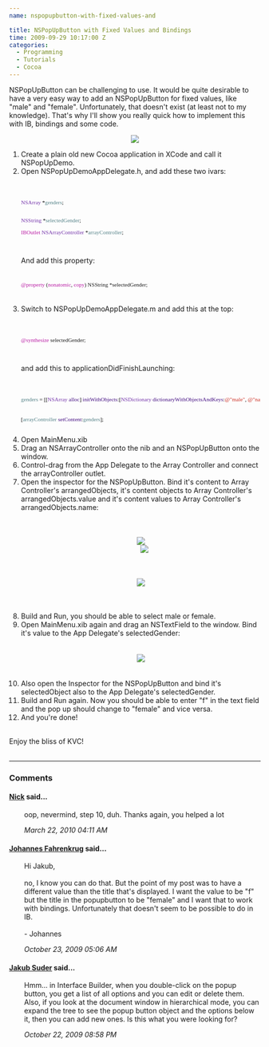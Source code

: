 ```yaml
---
name: nspopupbutton-with-fixed-values-and

title: NSPopUpButton with Fixed Values and Bindings
time: 2009-09-29 10:17:00 Z
categories:
  - Programming
  - Tutorials
  - Cocoa
---
```


NSPopUpButton can be challenging to use. It would be quite desirable to have a very easy way to add an NSPopUpButton for fixed values, like "male" and "female". Unfortunately, that doesn't exist (at least not to my knowledge). That's why I'll show you really quick how to implement this with IB, bindings and some code.<br />

<div class="separator" style="clear: both; text-align: center;"><a href="http://3.bp.blogspot.com/_-dK4R3d1lbc/SsHeX4dILTI/AAAAAAAAA40/frj5hNOZcSM/s1600-h/Screen+shot+2009-09-29+at+12.04.19.png" imageanchor="1" style="margin-left: 1em; margin-right: 1em;"><img border="0" src="http://3.bp.blogspot.com/_-dK4R3d1lbc/SsHeX4dILTI/AAAAAAAAA40/frj5hNOZcSM/s320/Screen+shot+2009-09-29+at+12.04.19.png" /></a><br />
</div><ol><li>Create a plain old new Cocoa application in XCode and call it NSPopUpDemo.</li>
<li>Open NSPopUpDemoAppDelegate.h, and add these two ivars:<br />
<br />
<br />
<pre><div style="font: 11.0px Menlo; margin: 0.0px 0.0px 0.0px 0.0px;"><div style="color: #7332aa; font: 11.0px Menlo; margin: 0.0px 0.0px 0.0px 0.0px;">NSArray<span style="color: black;"> *</span><span style="color: #538187;">genders</span><span style="color: black;">;</span>

</div><span style="color: black;"></span>
<span style="color: black;"><div style="color: #538187; font: 11.0px Menlo; margin: 0.0px 0.0px 0.0px 0.0px;"><span style="color: #7332aa;">NSString</span><span style="color: black;"> *</span>selectedGender<span style="color: black;">;</span>

</div></span><div style="color: #7332aa; font: 11.0px Menlo; margin: 0.0px 0.0px 0.0px 0.0px;"><span style="color: #b818a3;">IBOutlet</span><span style="color: black;"> </span>NSArrayController<span style="color: black;"> *</span><span style="color: #538187;">arrayController</span><span style="color: black;">;</span>

</div></div>
</pre>And add this property:<br />
<br />
<br />
<div style="font: 11.0px Menlo; margin: 0.0px 0.0px 0.0px 0.0px;"><span style="color: #b818a3;">@property</span> (<span style="color: #b818a3;">nonatomic</span>, <span style="color: #b818a3;">copy</span>) NSString *selectedGender;<br />
</div><br />
<br />
</li>
<li>Switch to NSPopUpDemoAppDelegate.m and add this at the top: <br />
<br />
<br />
<pre><div style="font: 11.0px Menlo; margin: 0.0px 0.0px 0.0px 0.0px;"><span style="color: #b818a3;">@synthesize</span> selectedGender;

</div>
</pre>and add this to applicationDidFinishLaunching: <br />
<br />
<br />
<pre><div style="color: #420c81; font: 11.0px Menlo; margin: 0.0px 0.0px 0.0px 0.0px;"><span style="color: #538187;">genders</span><span style="color: black;"> = [[</span><span style="color: #7332aa;">NSArray</span><span style="color: black;"> </span>alloc<span style="color: black;">] </span>initWithObjects<span style="color: black;">:[</span><span style="color: #7332aa;">NSDictionary</span><span style="color: black;"> </span>dictionaryWithObjectsAndKeys<span style="color: black;">:</span><span style="color: #cc2c21;">@"male"</span><span style="color: black;">, </span><span style="color: #cc2c21;">@"name"</span><span style="color: black;">, </span><span style="color: #cc2c21;">@"m"</span><span style="color: black;">, </span><span style="color: #cc2c21;">@"value"</span><span style="color: black;">, </span><span style="color: #b818a3;">nil</span><span style="color: black;">],[<span style="color: #7332aa;">NSDictionary</span> <span style="color: #420c81;">dictionaryWithObjectsAndKeys</span>:<span style="color: #cc2c21;">@"female"</span>, <span style="color: #cc2c21;">@"name"</span>, <span style="color: #cc2c21;">@"f"</span>, <span style="color: #cc2c21;">@"value"</span>, <span style="color: #b818a3;">nil</span>], <span style="color: #b818a3;">nil</span>];</span>

</div><span style="color: black;"></span>
<span style="color: black;"><div style="color: #538187; font: 11.0px Menlo; margin: 0.0px 0.0px 0.0px 0.0px;"><span style="color: black;">[</span>arrayController<span style="color: black;"> </span><span style="color: #420c81;">setContent</span><span style="color: black;">:</span>genders<span style="color: black;">];</span>

</div></span></pre></li>
<li>Open MainMenu.xib </li>
<li>Drag an NSArrayController onto the nib and an NSPopUpButton onto the window. </li>
<li>Control-drag from the App Delegate to the Array Controller and connect the arrayController outlet.</li>
<li>Open the inspector for the NSPopUpButton. Bind it's content to Array Controller's arrangedObjects, it's content objects to Array Controller's arrangedObjects.value and it's content values to Array Controller's arrangedObjects.name:<br />
<br />
<br />
<br />
<div class="separator" style="clear: both; text-align: center;"><a href="http://4.bp.blogspot.com/_-dK4R3d1lbc/SsHbAdOTROI/AAAAAAAAA4U/-mKTEVOulOs/s1600-h/Screen+shot+2009-09-29+at+11.37.46.png" imageanchor="1" style="margin-left: 1em; margin-right: 1em;"><img border="0" src="http://4.bp.blogspot.com/_-dK4R3d1lbc/SsHbAdOTROI/AAAAAAAAA4U/-mKTEVOulOs/s320/Screen+shot+2009-09-29+at+11.37.46.png" /></a><br />
</div><div class="separator" style="clear: both; text-align: center;"><a href="http://3.bp.blogspot.com/_-dK4R3d1lbc/SsHbZRXK0VI/AAAAAAAAA4c/c-rx4VjlcuI/s1600-h/Screen+shot+2009-09-29+at+11.38.24.png" imageanchor="1" style="margin-bottom: 1em; margin-left: 1em;"><img border="0" src="http://3.bp.blogspot.com/_-dK4R3d1lbc/SsHbZRXK0VI/AAAAAAAAA4c/c-rx4VjlcuI/s320/Screen+shot+2009-09-29+at+11.38.24.png" /></a><br />
</div><br />
<br />
<br />
<div class="separator" style="clear: both; text-align: center;"><a href="http://2.bp.blogspot.com/_-dK4R3d1lbc/SsHb6ed96CI/AAAAAAAAA4k/eD6yvozPPDI/s1600-h/Screen+shot+2009-09-29+at+12.04.36.png" imageanchor="1" style="margin-left: 1em; margin-right: 1em;"><img border="0" src="http://2.bp.blogspot.com/_-dK4R3d1lbc/SsHb6ed96CI/AAAAAAAAA4k/eD6yvozPPDI/s320/Screen+shot+2009-09-29+at+12.04.36.png" /></a><br />
</div><br />
<br />
<br />
</li>
<li>Build and Run, you should be able to select male or female.</li>
<li>Open MainMenu.xib again and drag an NSTextField to the window. Bind it's value to the App Delegate's selectedGender:<br />
<br />
<br />
<div class="separator" style="clear: both; text-align: center;"><a href="http://3.bp.blogspot.com/_-dK4R3d1lbc/SsHc3oZlWOI/AAAAAAAAA4s/7uaZwBlsMkw/s1600-h/Screen+shot+2009-09-29+at+11.58.35.png" imageanchor="1" style="margin-left: 1em; margin-right: 1em;"><img border="0" src="http://3.bp.blogspot.com/_-dK4R3d1lbc/SsHc3oZlWOI/AAAAAAAAA4s/7uaZwBlsMkw/s320/Screen+shot+2009-09-29+at+11.58.35.png" /></a><br />
</div><br />
<br />
</li>
<li>Also open the Inspector for the NSPopUpButton and bind it's selectedObject also to the App Delegate's selectedGender.</li>
<li>Build and Run again. Now you should be able to enter "f" in the text field and the pop up should change to "female" and vice versa.</li>
<li>And you're done!</li>
</ol><br />
<div>Enjoy the bliss of KVC!<br />
</div>
<br/><hr/><h3>Comments</h3>
<div class="swcomment"><h4><a href="http://www.blogger.com/profile/06858139109848220478">Nick</a> said...</h4>
<p style="margin-left: 30px">oop, nevermind, step 10, duh.  Thanks again, you helped a lot</p>
<em class="swlightgray" style="margin-left: 30px">March 22, 2010 04:11 AM</em></div>
<div class="swcomment"><h4><a href="http://www.blogger.com/profile/06650223978538123548">Johannes Fahrenkrug</a> said...</h4>
<p style="margin-left: 30px">Hi Jakub,<br /><br />no, I know you can do that. But the point of my post was to have a different value than the title that&#39;s displayed. I want the value to be &quot;f&quot; but the title in the popupbutton to be &quot;female&quot; and I want that to work with bindings. Unfortunately that doesn&#39;t seem to be possible to do in IB.<br /><br />- Johannes</p>
<em class="swlightgray" style="margin-left: 30px">October 23, 2009 05:06 AM</em></div>
<div class="swcomment"><h4><a href="http://www.blogger.com/profile/10820083350428666188">Jakub Suder</a> said...</h4>
<p style="margin-left: 30px">Hmm... in Interface Builder, when you double-click on the popup button, you get a list of all options and you can edit or delete them. Also, if you look at the document window in hierarchical mode, you can expand the tree to see the popup button object and the options below it, then you can add new ones. Is this what you were looking for?</p>
<em class="swlightgray" style="margin-left: 30px">October 22, 2009 08:58 PM</em></div>
